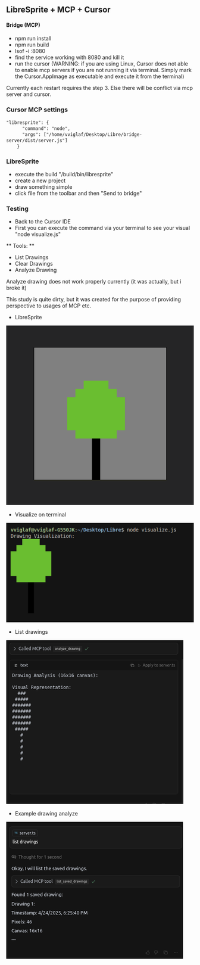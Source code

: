 ## LibreSprite + MCP + Cursor

#### Bridge (MCP)

* npm run install
* npm run build
* lsof -i :8080
* find the service working with 8080 and kill it
* run the cursor (WARNING: if you are using Linux, Cursor does not able to enable mcp servers if you are not running it via terminal. Simply mark the Cursor.AppImage as executable and execute it from the terminal)

Currently each restart requires the step 3. Else there will be conflict via mcp server and cursor.

### Cursor MCP settings
```
"libresprite": {
      "command": "node",
      "args": ["/home/vviglaf/Desktop/Libre/bridge-server/dist/server.js"]
    }
```

### LibreSprite
* execute the build "/build/bin/libresprite"
* create a new project
* draw something simple
* click file from the toolbar and then "Send to bridge"

### Testing
* Back to the Cursor IDE
* First you can execute the command via your terminal to see your visual "node visualize.js"

** Tools: **
-  List Drawings
-  Clear Drawings
-  Analyze Drawing


Analyze drawing does not work properly currently (it was actually, but i broke it)

This study is quite dirty, but it was created for the purpose of providing perspective to usages of MCP etc.

* LibreSprite
  
![](https://github.com/ErikliPizza/LibreSprite-MCP/blob/main/Images/4.png)

* Visualize on terminal
  
![](https://github.com/ErikliPizza/LibreSprite-MCP/blob/main/Images/3.png)

* List drawings
  
![](https://github.com/ErikliPizza/LibreSprite-MCP/blob/main/Images/2.png)

* Example drawing analyze
  
![](https://github.com/ErikliPizza/LibreSprite-MCP/blob/main/Images/1.png)
